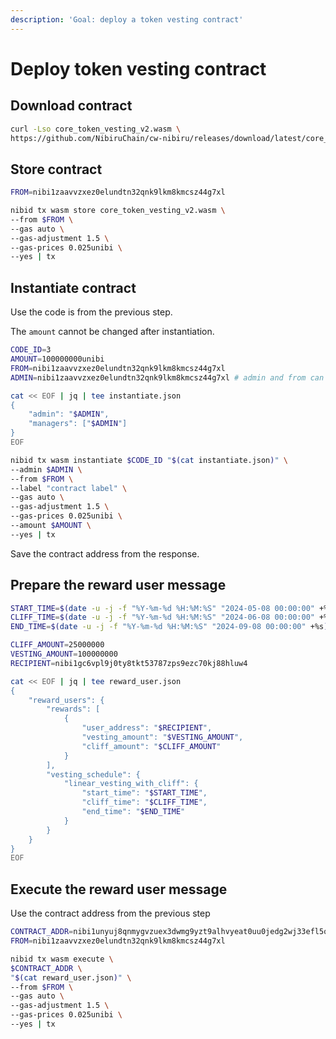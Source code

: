 ```yaml
---
description: 'Goal: deploy a token vesting contract'
---
```


# Deploy token vesting contract

## Download contract

```bash
curl -Lso core_token_vesting_v2.wasm \
https://github.com/NibiruChain/cw-nibiru/releases/download/latest/core_token_vesting_v2.wasm
```

## Store contract

```bash
FROM=nibi1zaavvzxez0elundtn32qnk9lkm8kmcsz44g7xl

nibid tx wasm store core_token_vesting_v2.wasm \
--from $FROM \
--gas auto \
--gas-adjustment 1.5 \
--gas-prices 0.025unibi \
--yes | tx
```

## Instantiate contract

Use the code is from the previous step.&#x20;

The `amount` cannot be changed after instantiation.

```bash
CODE_ID=3
AMOUNT=100000000unibi
FROM=nibi1zaavvzxez0elundtn32qnk9lkm8kmcsz44g7xl
ADMIN=nibi1zaavvzxez0elundtn32qnk9lkm8kmcsz44g7xl # admin and from can be different

cat << EOF | jq | tee instantiate.json
{
    "admin": "$ADMIN",
    "managers": ["$ADMIN"]
}
EOF

nibid tx wasm instantiate $CODE_ID "$(cat instantiate.json)" \
--admin $ADMIN \
--from $FROM \
--label "contract label" \
--gas auto \
--gas-adjustment 1.5 \
--gas-prices 0.025unibi \
--amount $AMOUNT \
--yes | tx
```

Save the contract address from the response.

## Prepare the reward user message

```bash
START_TIME=$(date -u -j -f "%Y-%m-%d %H:%M:%S" "2024-05-08 00:00:00" +%s)
CLIFF_TIME=$(date -u -j -f "%Y-%m-%d %H:%M:%S" "2024-06-08 00:00:00" +%s)
END_TIME=$(date -u -j -f "%Y-%m-%d %H:%M:%S" "2024-09-08 00:00:00" +%s)

CLIFF_AMOUNT=25000000
VESTING_AMOUNT=100000000
RECIPIENT=nibi1gc6vpl9j0ty8tkt53787zps9ezc70kj88hluw4

cat << EOF | jq | tee reward_user.json
{
	"reward_users": {
		"rewards": [
			{
				"user_address": "$RECIPIENT",
				"vesting_amount": "$VESTING_AMOUNT",
				"cliff_amount": "$CLIFF_AMOUNT"
			}
		],
		"vesting_schedule": {
			"linear_vesting_with_cliff": {
				"start_time": "$START_TIME",
				"cliff_time": "$CLIFF_TIME",
				"end_time": "$END_TIME"
			}
		}
	}
}
EOF
```

## Execute the reward user message

Use the contract address from the previous step

```bash
CONTRACT_ADDR=nibi1unyuj8qnmygvzuex3dwmg9yzt9alhvyeat0uu0jedg2wj33efl5qlplsk6
FROM=nibi1zaavvzxez0elundtn32qnk9lkm8kmcsz44g7xl

nibid tx wasm execute \
$CONTRACT_ADDR \
"$(cat reward_user.json)" \
--from $FROM \
--gas auto \
--gas-adjustment 1.5 \
--gas-prices 0.025unibi \
--yes | tx
```
